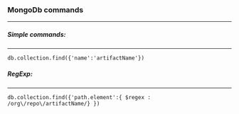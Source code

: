 

### MongoDb commands
-----

##### Simple commands:
----

    db.collection.find({'name':'artifactName'}) 


##### RegExp:
----

    db.collection.find({'path.element':{ $regex : /org\/repo\/artifactName/} })


